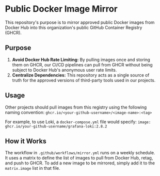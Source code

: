 # Public Docker Image Mirror

This repository's purpose is to mirror approved public Docker images from Docker Hub into this organization's public GitHub Container Registry (GHCR).

## Purpose

1.  **Avoid Docker Hub Rate Limiting:** By pulling images once and storing them on GHCR, our CI/CD pipelines can pull from GHCR without being subject to Docker Hub's anonymous user rate limits.
2.  **Centralize Dependencies:** This repository acts as a single source of truth for the approved versions of third-party tools used in our projects.

## Usage

Other projects should pull images from this registry using the following naming convention: `ghcr.io/<your-github-username>/<image-name>:<tag>`

For example, to use Loki, a `docker-compose.yml` file would specify: `image: ghcr.io/your-github-username/grafana-loki:2.8.2`

## How it Works

The workflow in `.github/workflows/mirror.yml` runs on a weekly schedule. It uses a matrix to define the list of images to pull from Docker Hub, retag, and push to GHCR. To add a new image to be mirrored, simply add it to the `matrix.image` list in that file.
